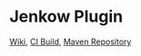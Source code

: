 # Jenkow Plugin
[Wiki](https://wiki.jenkins-ci.org/display/JENKINS/Jenkow+Plugin),
[CI Build](http://ci.jenkins-ci.org/job/plugins_jenkow/),
[Maven Repository](http://maven.jenkins-ci.org:8081/content/repositories/releases/com/cisco/step/jenkins/plugins/jenkow/)
